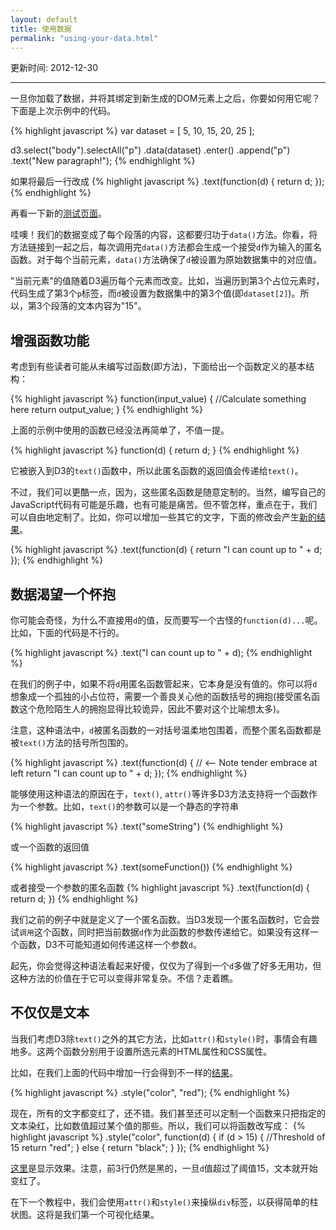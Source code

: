 ```yaml
---
layout: default
title: 使用数据
permalink: "using-your-data.html"
---
```


更新时间: 2012-12-30

---


一旦你加载了数据，并将其绑定到新生成的DOM元素上之后，你要如何用它呢？下面是上次示例中的代码。

{% highlight javascript %}
var dataset = [ 5, 10, 15, 20, 25 ];

d3.select("body").selectAll("p")
    .data(dataset)
    .enter()
    .append("p")
    .text("New paragraph!");
{% endhighlight %}

如果将最后一行改成
{% highlight javascript %}
    .text(function(d) { return d; });
{% endhighlight %}

再看一下新的[测试页面](htmls/70-using-your-data-1.html)。

哇噢！我们的数据变成了每个段落的内容，这都要归功于`data()`方法。你看，将方法链接到一起之后，每次调用完`data()`方法都会生成一个接受`d`作为输入的匿名函数。对于每个当前元素，`data()`方法确保了`d`被设置为原始数据集中的对应值。

"当前元素"的值随着D3遍历每个元素而改变。比如，当遍历到第3个占位元素时，代码生成了第3个`p`标签，而`d`被设置为数据集中的第3个值(即`dataset[2]`)。所以，第3个段落的文本内容为"15"。

## 增强函数功能

考虑到有些读者可能从未编写过函数(即方法)，下面给出一个函数定义的基本结构：

{% highlight javascript %}
function(input_value) {
    //Calculate something here
    return output_value;
}
{% endhighlight %}

上面的示例中使用的函数已经没法再简单了，不值一提。

{% highlight javascript %}
function(d) {
    return d;
}
{% endhighlight %}

它被嵌入到D3的`text()`函数中，所以此匿名函数的返回值会传递给`text()`。

不过，我们可以更酷一点，因为，这些匿名函数是随意定制的。当然，编写自己的JavaScript代码有可能是乐趣，也有可能是痛苦。但不管怎样，重点在于，我们可以自由地定制了。比如，你可以增加一些其它的文字，下面的修改会产生[新的结果](htmls/70-using-your-data-2.html)。

{% highlight javascript %}
.text(function(d) {
    return "I can count up to " + d;
});
{% endhighlight %}


## 数据渴望一个怀抱

你可能会奇怪，为什么不直接用`d`的值，反而要写一个古怪的`function(d)...`呢。比如，下面的代码是不行的。

{% highlight javascript %}
.text("I can count up to " + d);
{% endhighlight %}

在我们的例子中，如果不将`d`用匿名函数管起来，它本身是没有值的。你可以将`d`想象成一个孤独的小占位符，需要一个善良关心他的函数括号的拥抱(接受匿名函数这个危险陌生人的拥抱显得比较诡异，因此不要对这个比喻想太多)。

注意，这种语法中，`d`被匿名函数的一对括号温柔地包围着，而整个匿名函数都是被`text()`方法的括号所包围的。

{% highlight javascript %}
.text(function(d) {  // <-- Note tender embrace at left
    return "I can count up to " + d;
});
{% endhighlight %}

能够使用这种语法的原因在于，`text()`, `attr()`等许多D3方法支持将一个函数作为一个参数。比如，`text()`的参数可以是一个静态的字符串

{% highlight javascript %}
.text("someString")
{% endhighlight %}

或一个函数的返回值

{% highlight javascript %}
.text(someFunction())
{% endhighlight %}

或者接受一个参数的匿名函数
{% highlight javascript %}
.text(function(d) {
	return d;
})
{% endhighlight %}

我们之前的例子中就是定义了一个匿名函数。当D3发现一个匿名函数时，它会尝试`调用`这个函数，同时把当前数据`d`作为此函数的参数传递给它。如果没有这样一个函数，D3不可能知道如何传递这样一个参数`d`。

起先，你会觉得这种语法看起来好傻，仅仅为了得到一个`d`多做了好多无用功，但这种方法的价值在于它可以变得非常复杂。不信？走着瞧。

## 不仅仅是文本
当我们考虑D3除`text()`之外的其它方法，比如`attr()`和`style()`时，事情会有趣地多。这两个函数分别用于设置所选元素的HTML属性和CSS属性。

比如，在我们上面的代码中增加一行会得到不一样的[结果](htmls/70-using-your-data-3.html)。

{% highlight javascript %}
.style("color", "red");
{% endhighlight %}

现在，所有的文字都变红了，还不错。我们甚至还可以定制一个函数来只把指定的文本染红，比如数值超过某个值的那些。所以，我们可以将函数改写成：
{% highlight javascript %}
.style("color", function(d) {
    if (d > 15) {   //Threshold of 15
        return "red";
    } else {
        return "black";
    }
});
{% endhighlight %}

[这里](htmls/70-using-your-data-4.html)是显示效果。注意，前3行仍然是黑的，一旦`d`值超过了阈值15，文本就开始变红了。

在下一个教程中，我们会使用`attr()`和`style()`来操纵`div`标签，以获得简单的柱状图。这将是我们第一个可视化结果。


